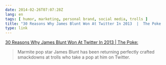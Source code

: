 ```yaml
---
date: 2014-02-26T07:07:28Z
lang: en
tags: [ humor, marketing, personal brand, social media, trolls ]
title: "30 Reasons Why James Blunt Won At Twitter In 2013  |  The Poke:"
type: link
---
```


[30 Reasons Why James Blunt Won At Twitter In 2013  |  The
Poke:](http://www.thepoke.co.uk/2013/12/31/26-reasons-why-james-blunt-won-at-twitter-in-2013/)

> Marmite pop star James Blunt has been returning perfectly crafted
> smackdowns at trolls who take a pop at him on Twitter.


